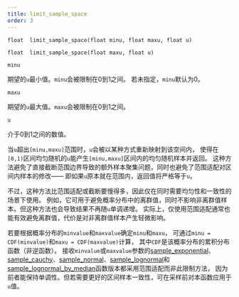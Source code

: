 ```yaml
---
title: limit_sample_space
order: 3
---
```


`float  limit_sample_space(float minu, float maxu, float u)`

`float  limit_sample_space(float maxu, float u)`

`minu`

期望的`u`最小值。`minu`会被限制在0到1之间。
若未指定，`minu`默认为0。

`maxu`

期望的`u`最大值。`maxu`会被限制在0到1之间。

`u`

介于0到1之间的数值。

当`u`超出`[minu,maxu]`范围时，`u`会被以某种方式重新映射到该空间内，
使得在`[0,1)`区间均匀随机的`u`能产生`[minu,maxu]`区间内的均匀随机样本并返回。
这种方法避免了直接截断范围边界导致的额外样本聚集问题，同时也避免了范围适配对区间内样本的修改——
即如果`u`原本就在范围内，返回值将严格等于`u`。

不过，这种方法比范围适配或截断要慢得多，因此仅在同时需要均匀性和一致性的场景下使用。
例如，它可用于避免概率分布中的离群值，同时不影响非离群值样本。但这种方法也会导致结果不再随`u`单调递增。
实际上，仅使用范围适配通常也能有效避免离群值，代价是对非离群值样本产生轻微影响。

若要根据概率分布的`minvalue`和`maxvalue`确定`minu`和`maxu`，
可通过`minu = CDF(minvalue)`和`maxu = CDF(maxvalue)`计算，
其中`CDF`是该概率分布的累积分布函数（非逆函数）。
接收`minvalue`或`maxvalue`参数的[sample_exponential](./sample_exponential "对指数分布进行采样")、
[sample_cauchy](./sample_cauchy "对柯西（洛伦兹）分布进行采样")、[sample_normal](./sample_normal "对正态（高斯）分布进行采样")、[sample_lognormal](./sample_lognormal "基于底层正态分布参数对对数正态分布进行采样")和
[sample_lognormal_by_median](./sample_lognormal_by_median "基于中位数和标准差对对数正态分布进行采样")函数版本都采用范围适配而非此限制方法，
因为前者能保持单调性。但若需要更好的区间样本一致性，可在采样前对本函数应用于`u`值。
